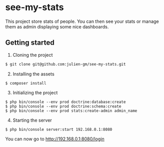 see-my-stats
============

This project store stats of people. You can then see your stats or manage them as admin displaying some nice dashboards.

Getting started
---------------


1. Cloning the project
```bash
$ git clone git@github.com:julien-gm/see-my-stats.git
```
2. Installing the assets
```
$ composer install
```
3. Initializing the project
```
$ php bin/console --env prod doctrine:database:create
$ php bin/console --env prod doctrine:schema:create
$ php bin/console --env prod stats:create-admin admin_name
```

4. Starting the server
```
$ php bin/console server:start 192.168.0.1:8080
```

You can now go to http://192.168.0.1:8080/login
